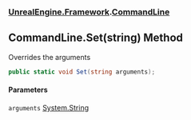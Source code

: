 ### [UnrealEngine.Framework](./UnrealEngine-Framework.md 'UnrealEngine.Framework').[CommandLine](./UnrealEngine-Framework-CommandLine.md 'UnrealEngine.Framework.CommandLine')
## CommandLine.Set(string) Method
Overrides the arguments  
```csharp
public static void Set(string arguments);
```
#### Parameters
<a name='UnrealEngine-Framework-CommandLine-Set(string)-arguments'></a>
`arguments` [System.String](https://docs.microsoft.com/en-us/dotnet/api/System.String 'System.String')  
  
